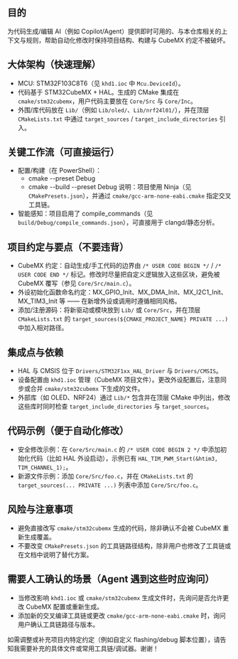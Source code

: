 ## 目的
为代码生成/编辑 AI（例如 Copilot/Agent）提供即时可用的、与本仓库相关的上下文与规则，帮助自动化修改时保持项目结构、构建与 CubeMX 约定不被破坏。

## 大体架构（快速理解）
- MCU: STM32F103C8T6（见 `khd1.ioc` 中 `Mcu.DeviceId`）。
- 代码基于 STM32CubeMX + HAL。生成的 CMake 集成在 `cmake/stm32cubemx`，用户代码主要放在 `Core/Src` 与 `Core/Inc`。
- 外围/库代码放在 `Lib/`（例如 `Lib/oled/`、`Lib/nrf24l01/`），并在顶层 `CMakeLists.txt` 中通过 `target_sources` / `target_include_directories` 引入。

## 关键工作流（可直接运行）
- 配置/构建（在 PowerShell）：
  - cmake --preset Debug
  - cmake --build --preset Debug
  说明：项目使用 Ninja（见 `CMakePresets.json`），并通过 `cmake/gcc-arm-none-eabi.cmake` 指定交叉工具链。
- 智能感知：项目启用了 compile_commands（见 `build/Debug/compile_commands.json`），可直接用于 clangd/静态分析。

## 项目约定与要点（不要违背）
- CubeMX 约定：自动生成/手工代码的边界由 `/* USER CODE BEGIN */` / `/* USER CODE END */` 标记。修改时尽量把自定义逻辑放入这些区块，避免被 CubeMX 覆写（参见 `Core/Src/main.c`）。
- 外设初始化函数命名约定：MX_GPIO_Init、MX_DMA_Init、MX_I2C1_Init、MX_TIM3_Init 等 —— 在新增外设或调用时遵循相同风格。
- 添加/注册源码：将新驱动或模块放到 `Lib/` 或 `Core/Src`，并在顶层 `CMakeLists.txt` 的 `target_sources(${CMAKE_PROJECT_NAME} PRIVATE ...)` 中加入相对路径。

## 集成点与依赖
- HAL 与 CMSIS 位于 `Drivers/STM32F1xx_HAL_Driver` 与 `Drivers/CMSIS`。
- 设备配置由 `khd1.ioc` 管理（CubeMX 项目文件）。更改外设配置后，注意同步或合并 `cmake/stm32cubemx` 下生成的文件。
- 外部库（如 OLED、NRF24）通过 `Lib/*` 包含并在顶层 CMake 中列出，修改这些库时同时检查 `target_include_directories` 与 `target_sources`。

## 代码示例（便于自动化修改）
- 安全修改示例：在 `Core/Src/main.c` 的 `/* USER CODE BEGIN 2 */` 中添加初始化代码（比如 HAL 外设启动），示例已有 `HAL_TIM_PWM_Start(&htim3, TIM_CHANNEL_1);`。
- 新源文件示例：添加 `Core/Src/foo.c`，并在 `CMakeLists.txt` 的 `target_sources(... PRIVATE ...)` 列表中添加 `Core/Src/foo.c`。

## 风险与注意事项
- 避免直接改写 `cmake/stm32cubemx` 生成的代码，除非确认不会被 CubeMX 重新生成覆盖。
- 不要改变 `CMakePresets.json` 的工具链路径结构，除非用户也修改了工具链或在文档中说明了替代方案。

## 需要人工确认的场景（Agent 遇到这些时应询问）
- 当修改影响 `khd1.ioc` 或 `cmake/stm32cubemx` 生成文件时，先询问是否允许更改 CubeMX 配置或重新生成。
- 添加新的交叉编译工具链或更改 `cmake/gcc-arm-none-eabi.cmake` 时，询问用户确认工具链路径与版本。

如需调整或补充项目内特定约定（例如自定义 flashing/debug 脚本位置），请告知我需要补充的具体文件或常用工具链/调试器。谢谢！
